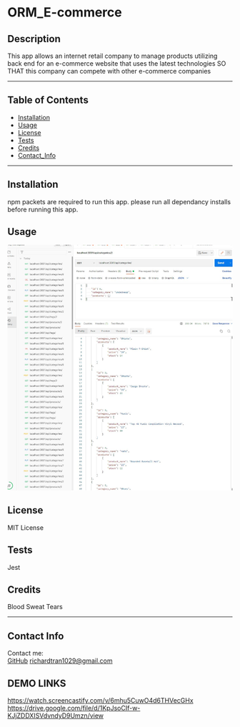# ORM_E-commerce

## Description
This app allows an internet retail company to manage products utilizing back end for an e-commerce website that uses the latest technologies
SO THAT this company can compete with other e-commerce companies 

---

## Table of Contents
* [Installation](#installation)
* [Usage](#usage)
* [License](#license)
* [Tests](#tests)
* [Credits](#credits)
* [Contact_Info](#contact_info)

---

## Installation
npm packets are required to run this app. please run all dependancy installs before running this app.
## Usage
![Screenshot](./assets/img/postmanScreenshot.JPG?raw=true "Screenshot")
## License
MIT License
## Tests
Jest
## Credits
Blood Sweat Tears

---

## Contact Info
Contact me: <br/>
[GitHub](https://github.com/rtran1029)
<richardtran1029@gmail.com>

## DEMO LINKS

https://watch.screencastify.com/v/6mhu5CuwO4d6THVecGHx
https://drive.google.com/file/d/1KpJsoCIf-w-KJjZDDXISVdvndyD9Umzn/view